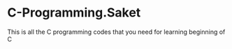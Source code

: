 # C-Programming.Saket
This is all the C programming codes that you need for learning beginning of C
